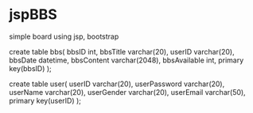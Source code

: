# jspBBS
simple board using jsp, bootstrap

create table bbs(
bbsID int,
bbsTitle varchar(20),
userID varchar(20),
bbsDate datetime,
bbsContent varchar(2048),
bbsAvailable int,
primary key(bbsID)
);

create table user(
userID varchar(20),
userPassword varchar(20),
userName varchar(20),
userGender varchar(20),
userEmail varchar(50),
primary key(userID)
);

